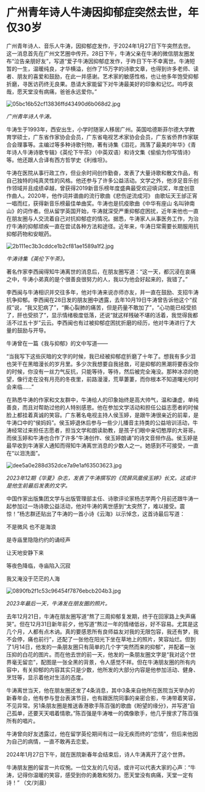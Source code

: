 # 广州青年诗人牛涛因抑郁症突然去世，年仅30岁

广州青年诗人、音乐人牛涛，因抑郁症发作，于2024年1月27日下午突然去世。这一消息首先在广州文艺圈中传开。28日下午，牛涛父亲在牛涛的微信朋友圈发布“泣告亲朋好友”，写道“爱子牛涛因抑郁症发作，于昨日下午不幸离世。牛涛短暂的一生，温暖纯良，才华横溢，创作了15万字的诗歌文章，也得到许多老师、读者、朋友的喜爱和鼓励，在此一并感谢。艺术家的敏感性格，也让他多年饱受抑郁折磨，寻医访药终无良果。恳请大家能留下对牛涛最美好的印象和记忆。呜呼哀哉，愿天堂没有病痛，爸爸永远爱你。”

![05bc16b52cf13836ffd43490d6b068d2.jpg](https://raw.githubusercontent.com/qqhsx/qqnews_image/main/2024/01/29/广州青年诗人牛涛因抑郁症突然去世，年仅30岁/05bc16b52cf13836ffd43490d6b068d2.jpg)

_广州青年诗人牛涛。_

牛涛生于1993年，西安出生，小学时随家人移居广州。英国哈德斯菲尔德大学教育学硕士，广东省作家协会会员，广东省电视艺术家协会会员，广东省侨界作家联合会理事等。主编过等多种诗歌刊物，著有诗集《泪花，溅落了最美的年华》《青年诗人牛涛诗歌专辑》《英伦下午茶》（中英双语）和诗文集《偷偷为你写情诗》等。他还跟人合译有西方哲学史《利维坦》。

牛涛在医院从事行政工作，但业余时间创作勤奋，发表了大量诗歌和散文作品，有自己独特的纯真灵性的风格。他还参与了许多公益活动。文学之外，他涉足音乐创作领域并且成绩卓越，曾获得2019新音乐榜年度盛典最受欢迎填词奖，年度创意作曲人。2020年，他作词并谱曲的流行歌曲《悲伤逆流成河》
由歌坛天王邰正宵一唱而红，获得新音乐榜最佳单曲奖。牛涛也是抗疫歌曲《中华有座山
名叫钟南山》的词作者。但从留学英国开始，牛涛就深受严重抑郁症困扰，近年来他也一直在朋友圈与人交流着自己对抗抑郁症的情况。据悉，牛涛家人从事医务工作，为治疗牛涛的抑郁顽疾一直在尝试各种方法和途径。近年来，牛涛日常需要长期服用抗抑郁药物和安眠药。

![2b111ec3b3cddce1b2cf81ae1589a1f2.jpg](https://raw.githubusercontent.com/qqhsx/qqnews_image/main/2024/01/29/广州青年诗人牛涛因抑郁症突然去世，年仅30岁/2b111ec3b3cddce1b2cf81ae1589a1f2.jpg)

_牛涛诗集《英伦下午茶》。_

著名作家李西闽得知牛涛离世的消息后，在朋友圈写道：“这一天，都沉浸在哀痛之中，牛涛小弟真的是个很善良很努力的人，我以为他会好起来的，我错了。”

李西闽与牛涛相识并交往多年，他对牛涛来说亦师亦友，并一直在鼓励、支招牛涛抗争抑郁。李西闽在28日发的朋友圈中透露，去年10月19日牛涛曾告诉他这个“叔叔”说，“我又犯病了”，“撕心裂肺的痛苦，但是药量不敢加了”，“心功能已经受损了，肝也受损了”，显示情绪极度低落，还说“就这样残破不堪的活着，我觉得我都活不过五十岁”云云。李西闽也有过被抑郁症困扰折磨的经历，他对牛涛进行了大量的鼓励与开导。

牛涛曾在一篇《我与抑郁》的文中写道——

“当我写下这些灰暗的文字的时候，我已经被抑郁症折磨了十年了。想我有多少泪也哭干在黑暗漫长的岁月里。多少次我想要自我拯救，可是抑郁的黑潮将要吞没你的时候，你没有一丝力气反抗，只能等待，等待，然后被完全淹没。那种冰凉的绝望，像行走在没有月亮的冬夜里，前路漫漫，荒草萋萋，而你根本不知道曙光何时会来临……”

在熟悉牛涛的作家和文友群中，牛涛给人的印象始终是高大帅气，温和谦虚，单纯善良，而且对帮助过他的人特别感恩。他在参加文学活动和担任公益志愿者的时候脸上都挂着真诚的笑容。广东著名电视主持人侯玉婷，是跟牛涛很亲近的前辈，是牛涛口中的“侯妈妈”。侯玉婷退休后参与一些少儿播音主持类的公益培训活动，牛涛经常过来担任志愿者，担当文学和朗读助教，是孩子们眼中亲切憨厚的大哥哥。而侯玉婷和牛涛也合作了许多“牛涛创作、侯玉婷朗诵”的诗文音频作品。侯玉婷是最早收到牛涛家人通知而得知牛涛离世消息的少数人之一。她感到不可接受，一直在“以泪洗面”。

![dee5a0e288d352dce7a9e1af63503623.jpg](https://raw.githubusercontent.com/qqhsx/qqnews_image/main/2024/01/29/广州青年诗人牛涛因抑郁症突然去世，年仅30岁/dee5a0e288d352dce7a9e1af63503623.jpg)

_2023年12期《华夏》杂志，发表了牛涛撰写的《荧屏凤凰侯玉婷》长文。这或许是他生前最后发表的文字。_

中国作家出版集团文学与出版管理部主任、诗歌评论家杨志学两个月前还跟牛涛一起参加过一场诗歌公益活动，他对牛涛的离世感到“太突然了，难以接受。震惊！”杨志群还贴出了牛涛的一首小诗《云海》以示悼念，这首诗最后写道：

不是微风 也不是海浪

是寺庙里隐隐约约的诵经声

让天地安静下来

等夜色降临，寺庙陷入沉寂

我又淹没于茫茫的人海

![0890fb2f1c53c96454f7876ebcb204b3.jpg](https://raw.githubusercontent.com/qqhsx/qqnews_image/main/2024/01/29/广州青年诗人牛涛因抑郁症突然去世，年仅30岁/0890fb2f1c53c96454f7876ebcb204b3.jpg)

_2023年最后一天，牛涛发在朋友圈的照片。_

去年12月21日，牛涛在朋友圈写道“熬了三周抑郁复发期，终于在回家路上失声痛哭”。但在12月31日新年前夕，他写道“熬过一年的情绪低谷，好不容易。尤其是这几个月，人都有点木讷。真的要感恩所有良师益友对我的无限包容，我还有梦，我不会停，痛也前行”，还配了一张他在阳光下坐在草地上的照片，笑容灿烂。但到了1月14日，他发的一条朋友圈只有简单的几个字“突然而来的抑郁”，并配着一张压抑的白花的图片。而在他去世的前一天，他发的一条朋友圈文字是“我对这个世界毫无留恋”，配图是一张全黑的背景，令人感觉不祥。但在牛涛朋友圈的所有内容中，有关抑郁的内容其实只是少数，他所发的大部分内容是他参加活动、健身、烹饪等，显示着他对生活的态度。

牛涛离世当天，他在朋友圈还发了4条消息，其中3条来自他所在医院当天举办的新春年会，他有参与登台表演节目，也有跟医院同事的亲密合影，牛涛带着笑容，不见异常。另1条朋友圈是推送香港歌手陈百强的歌曲《盼望的缘分》，并写道“自己孤单，还要天天唱着情歌。”陈百强是牛涛唯一的偶像歌手，他几乎搜求了陈百强所有的唱片。

牛涛曾向好友透露过，他在留学英伦期间有过一段无疾而终的“恋情”，但后来他因为自己的病情，一直不敢再去恋爱。

2024年1月27日下午，就在医院新春年会结束后，诗人牛涛离开了这个世界。

牛涛朋友圈的留言一片叹惋。一位文友的几句话，或许可以代表大家的心声：“牛涛，记得你温暖的笑容，感受到你的勇敢和努力。愿天堂没有病痛，天堂一定有诗！”
（文/刘晨）

